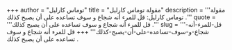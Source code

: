 +++
author = "توماس كارليل"
title = "مقولة توماس كارليل"
description = '''مقولة توماس كارليل: قل للمرء أنه شجاع و سوف تساعده على أن يصبح كذلك .'''
quote = '''قل للمرء أنه شجاع و سوف تساعده على أن يصبح كذلك .'''
slug = '''قل-للمرء-أنه-شجاع-و-سوف-تساعده-على-أن-يصبح-كذلك'''
+++
قل للمرء أنه شجاع و سوف تساعده على أن يصبح كذلك .
